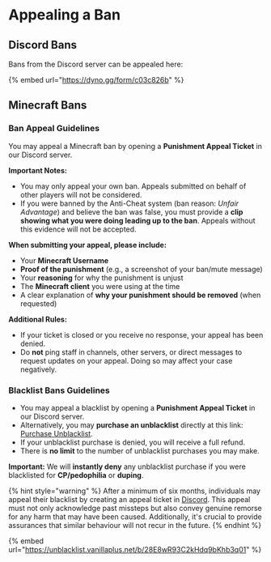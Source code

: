# Appealing a Ban

## Discord Bans

Bans from the Discord server can be appealed here:

{% embed url="https://dyno.gg/form/c03c826b" %}

## Minecraft Bans

### **Ban Appeal Guidelines**

You may appeal a Minecraft ban by opening a **Punishment Appeal Ticket** in our Discord server.

**Important Notes:**

* You may only appeal your own ban. Appeals submitted on behalf of other players will not be considered.
* If you were banned by the Anti-Cheat system (ban reason: _Unfair Advantage_) and believe the ban was false, you must provide a **clip showing what you were doing leading up to the ban**. Appeals without this evidence will not be accepted.

**When submitting your appeal, please include:**

* Your **Minecraft Username**
* **Proof of the punishment** (e.g., a screenshot of your ban/mute message)
* Your **reasoning** for why the punishment is unjust
* The **Minecraft client** you were using at the time
* A clear explanation of **why your punishment should be removed** (when requested)

**Additional Rules:**

* If your ticket is closed or you receive no response, your appeal has been denied.
* Do **not** ping staff in channels, other servers, or direct messages to request updates on your appeal. Doing so may affect your case negatively.

### **Blacklist Bans Guidelines**

* You may appeal a blacklist by opening a **Punishment Appeal Ticket** in our Discord server.
* Alternatively, you may **purchase an unblacklist** directly at this link: [Purchase Unblacklist](https://unblacklist.vanillaplus.net/b/28E8wR93C2kHdq9bKhb3q01).
* If your unblacklist purchase is denied, you will receive a full refund.
* There is **no limit** to the number of unblacklist purchases you may make.

**Important:** We will **instantly deny** any unblacklist purchase if you were blacklisted for **CP/pedophilia** or **duping**.

{% hint style="warning" %}
After a minimum of six months, individuals may appeal their blacklist by creating an appeal ticket in [Discord](https://discord.gg/vanillaplus). This appeal must not only acknowledge past missteps but also convey genuine remorse for any harm that may have been caused. Additionally, it's crucial to provide assurances that similar behaviour will not recur in the future.
{% endhint %}

{% embed url="https://unblacklist.vanillaplus.net/b/28E8wR93C2kHdq9bKhb3q01" %}
